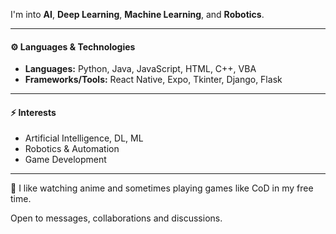 I'm into **AI**, **Deep Learning**, **Machine Learning**, and **Robotics**.

---

#### ⚙️ Languages & Technologies
- **Languages:** Python, Java, JavaScript, HTML, C++, VBA
- **Frameworks/Tools:** React Native, Expo, Tkinter, Django, Flask

---

#### ⚡ Interests  
- Artificial Intelligence, DL, ML
- Robotics & Automation
- Game Development

---

🌱 I like watching anime and sometimes playing games like CoD in my free time.

Open to messages, collaborations and discussions.

